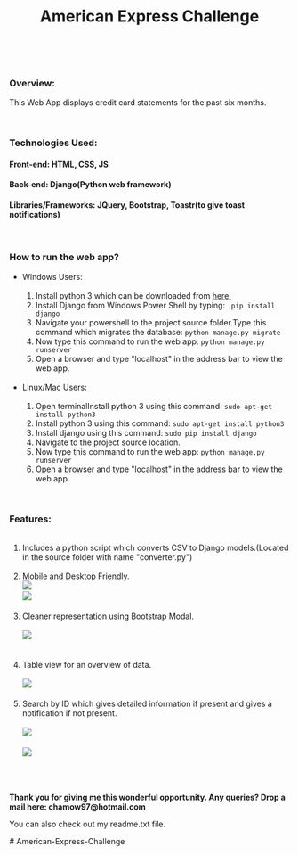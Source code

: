<!DOCTYPE html>
<html>
<head><title>ReadMe</title></head>
<body>
	<h1 style="margin-left: auto; margin-right: auto; text-align: center;"><strong>American Express Challenge</strong></h1>
	<br><br><br>
	<h3><strong>Overview: </strong></h3>
	<p>This Web App displays credit card statements for the past six months.</p>
	<br>
	<h3><strong>Technologies Used: </strong></h3>
	<h4>Front-end: HTML, CSS, JS</h4>
	<h4>Back-end: Django(Python web framework)</h4>
	<h4>Libraries/Frameworks: JQuery, Bootstrap, Toastr(to give toast notifications)</h4>
	<br>
	<h3><strong>How to run the web app? </strong></h3>
	<ul>
		<li>Windows Users: 
			<ol>
			<br>
				<li>Install python 3 which can be downloaded from <a href="https://www.python.org/downloads/">here.</a></li>
				<li>Install Django from Windows Power Shell by typing: <code> pip install django</code></li>
				<li>Navigate your powershell to the project source folder.Type this command which migrates the database: <code>python manage.py migrate</code> </li>
				<li>Now type this command to run the web app: <code>python manage.py runserver</code></li>
				<li>Open a browser and type "localhost" in the address bar to view the web app.</li><br>
			</ol>
		</li>
		<li>Linux/Mac Users: <br>
			<ol><br>
				<li>Open terminalInstall python 3 using this command: <code>sudo apt-get install python3</code></li>
				<li>Install python 3 using this command: <code>sudo apt-get install python3</code></li>
				<li>Install django using this command: <code>sudo pip install django</code></li>
				<li>Navigate to the project source location.</li>
				<li>Now type this command to run the web app: <code>python manage.py runserver</code></li>
				<li>Open a browser and type "localhost" in the address bar to view the web app.</li>
			</ol>
		</li>
	</ul>
	<br>
<h3>Features:</h3>
<ol><br>
	<li>Includes a python script which converts CSV to Django models.(Located in the source folder with name "converter.py")</li><br>
	<li>Mobile and Desktop Friendly.<br> <img src="../Screenshots/8.png"><br><img src="../Screenshots/1.png"><br></li><br>
	<li>Cleaner representation using Bootstrap Modal.<br><br><img src="../Screenshots/3.png"></li><br><br>
	<li>Table view for an overview of data. <br><br><img src="../Screenshots/2.png"><br><br></li>
	<li>Search by ID which gives detailed information if present and gives a notification if not present.<br><br> <img src="../Screenshots/5.png"><br><br><img src="../Screenshots/7.png"><br></li>

</ol>
<br><br>
<p><strong>Thank you for giving me this wonderful opportunity. Any queries? Drop a mail here: chamow97@hotmail.com </strong>

You can also check out my readme.txt file.</p>
</body>
</html># American-Express-Challenge